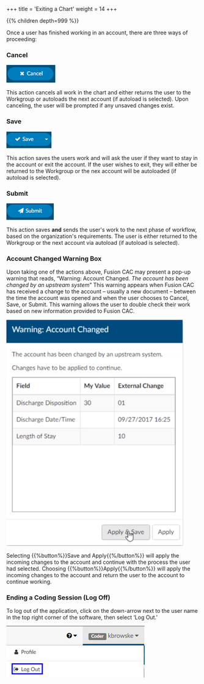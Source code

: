 +++
title = 'Exiting a Chart'
weight = 14
+++



{{% children depth=999 %}}

Once a user has finished working in an account, there are three ways of proceeding:

### Cancel 

![Cancel Button](Cancel.png)

This action cancels all work in the chart and either returns the user to the Workgroup or autoloads the next account (if autoload is selected).  Upon canceling, the user will be prompted if any unsaved changes exist.

### Save

![Save Button](Save.png)

This action saves the users work and will ask the user if they want to stay in the account or exit the account. If the user wishes to exit, they will either be returned to the Workgroup or the nex account will be autoloaded (if autoload is selected).

### Submit 

![Submit Button](Submit.png)

This action saves **and** sends the user's work to the next phase of workflow, based on the organization's requirements. The user is either returned to the Workgroup or the next account via autoload (if autoload is selected).

### Account Changed Warning Box

Upon taking one of the actions above, Fusion CAC may present a pop-up warning that reads, “Warning: Account Changed. *The account has been changed by an upstream system*” This warning appears when Fusion CAC has received a change to the account – usually a new document – between the time the account was opened and when the user chooses to Cancel, Save, or Submit. This warning allows the user to double check their work based on new information provided to Fusion CAC. 

![Warning: Account Changed](AccountChanged.png)

Selecting {{%button%}}Save and Apply{{%/button%}} will apply the incoming changes to the account and continue with the process the user had selected. Choosing {{%button%}}Apply{{%/button%}} will apply the incoming changes to the account and return the user to the account to continue working.  

### Ending a Coding Session (Log Off)

To log out of the application, click on the down-arrow next to the user name in the top right corner of the software, then select ‘Log Out.’

![Log Out](LogOut.png)
